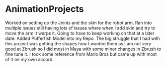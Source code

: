 # AnimationProjects
Worked on setting up the Joints and the skin for the robot arm. Ran into multiple issues still having lots of issues where when I add skin and try to move the arm it warps it. Going to have to keep working on that at a later date.
Added Pufferfish Model into my Repo. The big struggle that I had with this project was getting the shapes how I wanted them as I am not very good at Zbrush so I did most in Maya with some minor changes in Zbrush to fine tune it. I took some reference from Mario Bros but came up with most of it on my own accord. 
